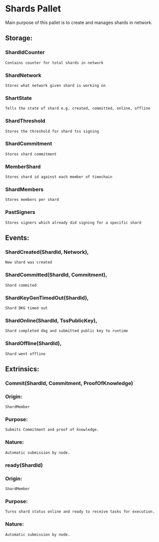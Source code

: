 # Shards Pallet

Main purpose of this pallet is to create and manages shards in network.

## Storage:
### ShardIdCounter
`Contains counter for total shards in network`
    
### ShardNetwork
`Stores what network given shard is working on`
    
### ShartState
`Tells the state of shard e.g. created, committed, online, offline`

### ShardThreshold
`Stores the threshold for shard tss signing`

### ShardCommitment
`Stores shard commitment`
    
### MemberShard
`Stores shard id against each member of timechain`
    
### ShardMembers
`Stores members per shard`
    
### PastSigners
`Stores signers which already did signing for a specific shard`
    
## Events:
### ShardCreated(ShardId, Network),
`New shard was created`

### ShardCommitted(ShardId, Commitment),
`Shard commited`

### ShardKeyGenTimedOut(ShardId),
`Shard DKG timed out`

### ShardOnline(ShardId, TssPublicKey),
`Shard completed dkg and submitted public key to runtime`

### ShardOffline(ShardId),
`Shard went offline`

## Extrinsics:
### Commit(ShardId, Commitment, ProofOfKnowledge)
### Origin:
`ShardMember`
### Purpose:
`Submits Commitment and proof of knowledge.`
### Nature:
`Automatic submission by node.`
    
### ready(ShardId) 
### Origin:
`ShardMember`
### Purpose:
`Turns shard status online and ready to receive tasks for execution.`
### Nature:
`Automatic submission by node.`
